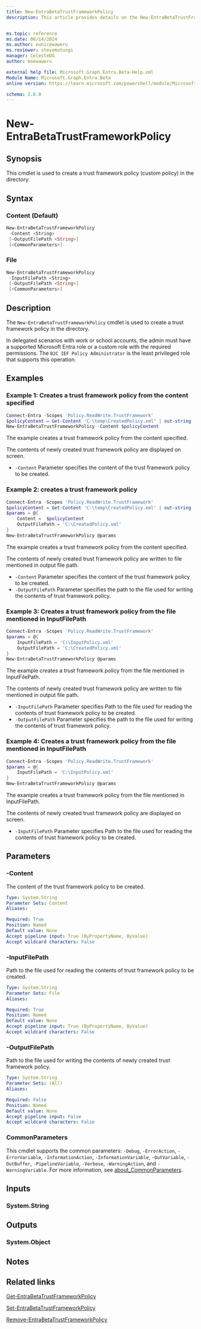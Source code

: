 ```yaml
---
title: New-EntraBetaTrustFrameworkPolicy
description: This article provides details on the New-EntraBetaTrustFrameworkPolicy command.


ms.topic: reference
ms.date: 08/14/2024
ms.author: eunicewaweru
ms.reviewer: stevemutungi
manager: CelesteDG
author: msewaweru

external help file: Microsoft.Graph.Entra.Beta-Help.xml
Module Name: Microsoft.Graph.Entra.Beta
online version: https://learn.microsoft.com/powershell/module/Microsoft.Graph.Entra.Beta/New-EntraBetaTrustFrameworkPolicy

schema: 2.0.0
---
```


# New-EntraBetaTrustFrameworkPolicy

## Synopsis

This cmdlet is used to create a trust framework policy (custom policy) in the directory.

## Syntax

### Content (Default)

```powershell
New-EntraBetaTrustFrameworkPolicy
 -Content <String>
 [-OutputFilePath <String>]
 [<CommonParameters>]
```

### File

```powershell
New-EntraBetaTrustFrameworkPolicy
 -InputFilePath <String>
 [-OutputFilePath <String>]
 [<CommonParameters>]
```

## Description

The `New-EntraBetaTrustFrameworkPolicy` cmdlet is used to create a trust framework policy in the directory.

In delegated scenarios with work or school accounts, the admin must have a supported Microsoft Entra role or a custom role with the required permissions. The `B2C IEF Policy Administrator` is the least privileged role that supports this operation.

## Examples

### Example 1: Creates a trust framework policy from the content specified

```powershell
Connect-Entra -Scopes 'Policy.ReadWrite.TrustFramework'
$policyContent = Get-Content 'C:\temp\CreatedPolicy.xml' | out-string
New-EntraBetaTrustFrameworkPolicy -Content $policyContent
```

The example creates a trust framework policy from the content specified.

The contents of newly created trust framework policy are displayed on screen.

- `-Content` Parameter specifies the content of the trust framework policy to be created.

### Example 2: creates a trust framework policy

```powershell
Connect-Entra -Scopes 'Policy.ReadWrite.TrustFramework'
$policyContent = Get-Content 'C:\temp\CreatedPolicy.xml' | out-string
$params = @{
    Content =  $policyContent
    OutputFilePath = 'C:\CreatedPolicy.xml'
}
New-EntraBetaTrustFrameworkPolicy @params
```

The example creates a trust framework policy from the content specified.

The contents of newly created trust framework policy are written to file mentioned in output file path.

- `-Content` Parameter specifies the content of the trust framework policy to be created.
- `-OutputFilePath` Parameter specifies the path to the file used for writing the contents of trust framework policy.

### Example 3: Creates a trust framework policy from the file mentioned in InputFilePath

```powershell
Connect-Entra -Scopes 'Policy.ReadWrite.TrustFramework'
$params = @{
    InputFilePath = 'C:\InputPolicy.xml'
    OutputFilePath = 'C:\CreatedPolicy.xml'
}
New-EntraBetaTrustFrameworkPolicy @params
```

The example creates a trust framework policy from the file mentioned in InputFilePath.

The contents of newly created trust framework policy are written to file mentioned in output file path.

- `-InputFilePath` Parameter specifies Path to the file used for reading the contents of trust framework policy to be created.
- `-OutputFilePath` Parameter specifies the path to the file used for writing the contents of trust framework policy.

### Example 4: Creates a trust framework policy from the file mentioned in InputFilePath

```powershell
Connect-Entra -Scopes 'Policy.ReadWrite.TrustFramework'
$params = @{
    InputFilePath = 'C:\InputPolicy.xml'
}
New-EntraBetaTrustFrameworkPolicy @params
```

The example creates a trust framework policy from the file mentioned in InputFilePath.

The contents of newly created trust framework policy are displayed on screen.

- `-InputFilePath` Parameter specifies Path to the file used for reading the contents of trust framework policy to be created.

## Parameters

### -Content

The content of the trust framework policy to be created.

```yaml
Type: System.String
Parameter Sets: Content
Aliases:

Required: True
Position: Named
Default value: None
Accept pipeline input: True (ByPropertyName, ByValue)
Accept wildcard characters: False
```

### -InputFilePath

Path to the file used for reading the contents of trust framework policy to be created.

```yaml
Type: System.String
Parameter Sets: File
Aliases:

Required: True
Position: Named
Default value: None
Accept pipeline input: True (ByPropertyName, ByValue)
Accept wildcard characters: False
```

### -OutputFilePath

Path to the file used for writing the contents of newly created trust framework policy.

```yaml
Type: System.String
Parameter Sets: (All)
Aliases:

Required: False
Position: Named
Default value: None
Accept pipeline input: False
Accept wildcard characters: False
```

### CommonParameters

This cmdlet supports the common parameters: `-Debug`, `-ErrorAction`, `-ErrorVariable`, `-InformationAction`, `-InformationVariable`, `-OutVariable`, `-OutBuffer`, `-PipelineVariable`, `-Verbose`, `-WarningAction`, and `-WarningVariable`. For more information, see [about_CommonParameters](https://go.microsoft.com/fwlink/?LinkID=113216).

## Inputs

### System.String

## Outputs

### System.Object

## Notes

## Related links

[Get-EntraBetaTrustFrameworkPolicy](Get-EntraBetaTrustFrameworkPolicy.md)

[Set-EntraBetaTrustFrameworkPolicy](Set-EntraBetaTrustFrameworkPolicy.md)

[Remove-EntraBetaTrustFrameworkPolicy](Remove-EntraBetaTrustFrameworkPolicy.md)
